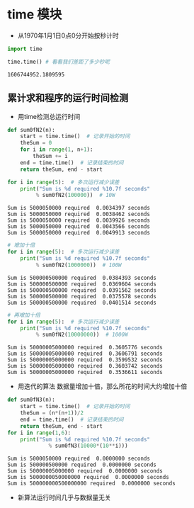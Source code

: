 # time 模块
- 从1970年1月1日0点0分开始按秒计时


```python
import time
```


```python
time.time() # 看看我们差距了多少秒呢
```




    1606744952.1809595



## 累计求和程序的运行时间检测
- 用time检测总运行时间


```python
def sum0fN2(n):
    start = time.time()  # 记录开始的时间
    theSum = 0
    for i in range(1, n+1):
        theSum += i
    end = time.time()  # 记录结束的时间
    return theSum, end - start

for i in range(5):  # 多次运行减少误差
    print("Sum is %d required %10.7f seconds"
         % sum0fN2(100000))  # 10W
```

    Sum is 5000050000 required  0.0034397 seconds
    Sum is 5000050000 required  0.0038462 seconds
    Sum is 5000050000 required  0.0039926 seconds
    Sum is 5000050000 required  0.0043566 seconds
    Sum is 5000050000 required  0.0049913 seconds
    


```python
# 增加十倍
for i in range(5):  # 多次运行减少误差
    print("Sum is %d required %10.7f seconds"
         % sum0fN2(1000000))  # 100W
```

    Sum is 500000500000 required  0.0384393 seconds
    Sum is 500000500000 required  0.0369604 seconds
    Sum is 500000500000 required  0.0391562 seconds
    Sum is 500000500000 required  0.0375578 seconds
    Sum is 500000500000 required  0.0401514 seconds
    


```python
# 再增加十倍
for i in range(5):  # 多次运行减少误差
    print("Sum is %d required %10.7f seconds"
         % sum0fN2(10000000))  # 1000W
```

    Sum is 50000005000000 required  0.3605776 seconds
    Sum is 50000005000000 required  0.3606791 seconds
    Sum is 50000005000000 required  0.3599532 seconds
    Sum is 50000005000000 required  0.3603742 seconds
    Sum is 50000005000000 required  0.3536611 seconds
    

- 用迭代的算法 数据量增加十倍，那么所花的时间大约增加十倍


```python
def sum0fN3(n):
    start = time.time()  # 记录开始的时间
    theSum = (n*(n+1))/2
    end = time.time()  # 记录结束的时间
    return theSum, end - start
for i in range(1,6):
    print("Sum is %d required %10.7f seconds"
             % sum0fN3(10000*(10**i)))
```

    Sum is 5000050000 required  0.0000000 seconds
    Sum is 500000500000 required  0.0000000 seconds
    Sum is 50000005000000 required  0.0000000 seconds
    Sum is 5000000050000000 required  0.0000000 seconds
    Sum is 500000000500000000 required  0.0000000 seconds
    

- 新算法运行时间几乎与数据量无关
